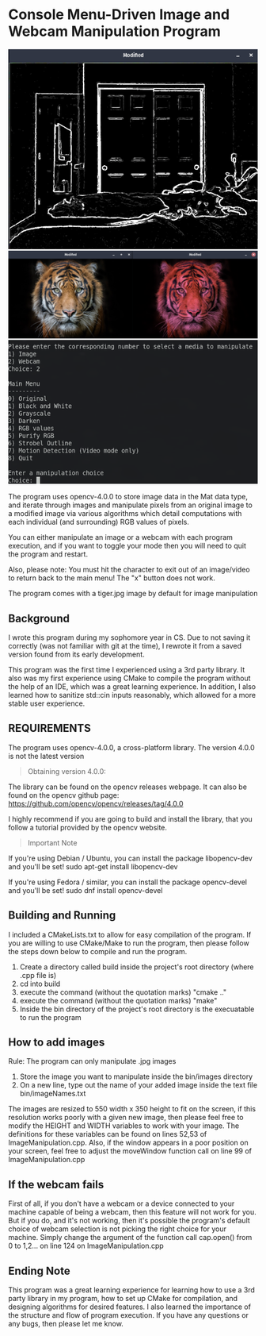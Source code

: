 # Console Menu-Driven Image and Webcam Manipulation Program

![](strobel-gif.gif)
![](tiger-example.png)
![](Menu.png)

The program uses opencv-4.0.0 to store image data in the Mat data type, and iterate through
images and manipulate pixels from an original image to a modified image via various algorithms
which detail computations with each individual (and surrounding) RGB values of pixels.

You can either manipulate an image or a webcam with each program execution, and if you want to toggle
your mode then you will need to quit the program and restart.

Also, please note: You must hit the <Esc> character to exit out of an image/video to return back
to the main menu! The "x" button does not work.

The program comes with a tiger.jpg image by default for image manipulation

Background
----------
I wrote this program during my sophomore year in CS. Due to not saving it correctly (was not 
familiar with git at the time), I rewrote it from a saved version found from its early development.

This program was the first time I experienced using a 3rd party library. It also was my first 
experience using CMake to compile the program without the help of an IDE, which was a great
learning experience. In addition, I also learned how to sanitize std::cin inputs reasonably, 
which allowed for a more stable user experience.

REQUIREMENTS
------------
The program uses opencv-4.0.0, a cross-platform library. The version 4.0.0 is not the latest version

> Obtaining version 4.0.0:

The library can be found on the opencv releases webpage.
It can also be found on the opencv github page: https://github.com/opencv/opencv/releases/tag/4.0.0

I highly recommend if you are going to build and install the library, that you follow a tutorial
provided by the opencv website.

> Important Note

If you're using Debian / Ubuntu, you can install the package libopencv-dev and you'll be set!
  sudo apt-get install libopencv-dev
  
If you're using Fedora / similar, you can install the package opencv-devel and you'll be set!
  sudo dnf install opencv-devel

Building and Running
--------------------

I included a CMakeLists.txt to allow for easy compilation of the program. If you are willing to use
CMake/Make to run the program, then please follow the steps down below to compile and run the program.

1) Create a directory called build inside the project's root directory (where .cpp file is)
2) cd into build
3) execute the command (without the quotation marks) "cmake .."
4) execute the command (without the quotation marks) "make"
5) Inside the bin directory of the project's root directory is the execuatable to run the program


How to add images
-----------------
Rule: The program can only manipulate .jpg images
1) Store the image you want to manipulate inside the bin/images directory
2) On a new line, type out the name of your added image inside the text file bin/imageNames.txt

The images are resized to 550 width x 350 height to fit on the screen, if this resolution works 
poorly with a given new image, then please feel free to modify the HEIGHT and WIDTH variables
to work with your image. The definitions for these variables can be found on lines 52,53 of 
ImageManipulation.cpp. Also, if the window appears in a poor position on your screen, feel free to 
adjust the moveWindow function call on line 99 of ImageManipulation.cpp

If the webcam fails
-------------------
First of all, if you don't have a webcam or a device connected to your machine capable of being a 
webcam, then this feature will not work for you. But if you do, and it's not working, then it's possible
the program's default choice of webcam selection is not picking the right choice for your machine. 
Simply change the argument of the function call cap.open() from 0 to 1,2... on line 124 on 
ImageManipulation.cpp

Ending Note
-----------
This program was a great learning experience for learning how to use a 3rd party library in my program,
how to set up CMake for compilation, and designing algorithms for desired features. I also learned
the importance of the structure and flow of program execution. If you have any questions or any bugs,
then please let me know. 
